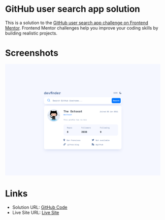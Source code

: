 # GitHub user search app solution

This is a solution to the [GitHub user search app challenge on Frontend Mentor](https://www.frontendmentor.io/challenges/github-user-search-app-Q09YOgaH6). Frontend Mentor challenges help you improve your coding skills by building realistic projects. 


# Screenshots

  <img src="./Screenshorts/desktop-light-theme.png" alt="First Image">

# Links

- Solution URL: [GitHub Code](https://github.com/TTsintsadze/GitHub-User-Search-App-main)
- Live Site URL: [Live Site](https://git-hub-user-search-app-main.vercel.app/)


